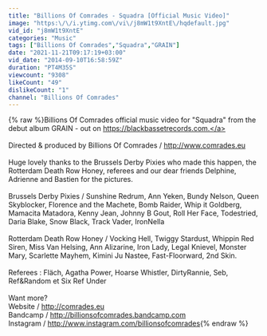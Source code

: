 ```yaml
---
title: "Billions Of Comrades - Squadra [Official Music Video]"
image: "https:\/\/i.ytimg.com\/vi\/j8mW1t9XntE\/hqdefault.jpg"
vid_id: "j8mW1t9XntE"
categories: "Music"
tags: ["Billions Of Comrades","Squadra","GRAIN"]
date: "2021-11-21T09:17:19+03:00"
vid_date: "2014-09-10T16:58:59Z"
duration: "PT4M35S"
viewcount: "9308"
likeCount: "49"
dislikeCount: "1"
channel: "Billions Of Comrades"
---
```

{% raw %}Billions Of Comrades official music video for &quot;Squadra&quot; from the debut album GRAIN - out on <a rel="nofollow" target="blank" href="https://blackbassetrecords.com.">https://blackbassetrecords.com.</a> <br /><br />Directed &amp; produced by Billions Of Comrades / <a rel="nofollow" target="blank" href="http://www.comrades.eu">http://www.comrades.eu</a><br /><br />Huge lovely thanks to the Brussels Derby Pixies who made this happen, the Rotterdam Death Row Honey, referees and our dear friends Delphine, Adrienne and Bastien for the pictures.<br /><br />Brussels Derby Pixies / Sunshine Redrum, Ann Yeken, Bundy Nelson, Queen Skyblocker, Florence and the Machete, Bomb Raider, Whip it Goldberg, Mamacita Matadora, Kenny Jean, Johnny B Gout, Roll Her Face, Todestried, Daria Blake, Snow Black, Track Vader, IronNella<br /><br />Rotterdam Death Row Honey / Vocking Hell, Twiggy Stardust, Whippin Red Siren, Miss Van Helsing, Ann Alizarine, Iron Lady, Legal Knievel, Monster Mary, Scarlette Mayhem, Kimini Ju Nastee, Fast-Floorward, 2nd Skin. <br /><br />Referees : Fläch, Agatha Power, Hoarse Whistler, DirtyRannie, Seb, Ref&amp;Random et Six Ref Under<br /><br />Want more? <br />Website / <a rel="nofollow" target="blank" href="http://comrades.eu">http://comrades.eu</a><br />Bandcamp / <a rel="nofollow" target="blank" href="http://billionsofcomrades.bandcamp.com">http://billionsofcomrades.bandcamp.com</a><br />Instagram / <a rel="nofollow" target="blank" href="http://www.instagram.com/billionsofcomrades">http://www.instagram.com/billionsofcomrades</a>{% endraw %}
